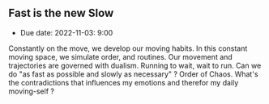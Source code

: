 ## Fast is the new Slow

- Due date: 2022-11-03: 9:00

Constantly on the move, we develop our moving habits. In this constant moving space, we simulate order, and routines.
Our movement and trajectories are governed with dualism. Running to wait, wait to run. Can we do "as fast as possible and slowly as necessary" ? Order of Chaos. What's the contradictions that influences my emotions and therefor my daily moving-self ? 
